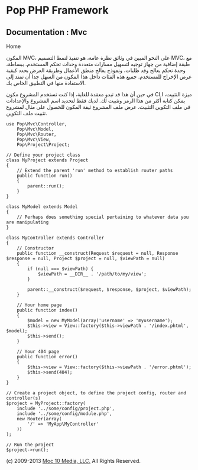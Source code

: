 Pop PHP Framework
=================

Documentation : Mvc
-------------------

Home

المكون MVC، على النحو المبين في وثائق نظرة عامة، هو تنفيذ لنمط التصميم
MVC، مع طبقة إضافية من جهاز توجيه لتسهيل مسارات متعددة وحدات تحكم
المستخدم. ببساطة، وحدة تحكم يعالج وفد طلبات، ونموذج يعالج منطق الأعمال
وطريقة العرض يحدد كيفية عرض الإخراج للمستخدم. جميع هذه الفئات داخل هذا
المكون من السهل جدا أن تمتد إلى الاستفادة منها في التطبيق الخاص بك.

في حين أن هذا قد تبدو معقدة للغاية، إذا كنت تستخدم المشروع مكون CLI ميزة
التثبيت، يمكن كتابة أكثر من هذا الرمز وتثبيت لك. لديك فقط لتحديد اسم
المشروع والإعدادات في ملف التكوين التثبيت. عرض ملف المشروع ثيقة المكون
للحصول على مثال لمشروع تثبيت ملف التكوين.

    use Pop\Mvc\Controller,
        Pop\Mvc\Model,
        Pop\Mvc\Router,
        Pop\Mvc\View,
        Pop\Project\Project;

    // Define your project class
    class MyProject extends Project
    {
        // Extend the parent 'run' method to establish router paths
        public function run()
        {
            parent::run();
        }
    }

    class MyModel extends Model
    {
        // Perhaps does something special pertaining to whatever data you are manipulating
    }

    class MyController extends Controller
    {
        // Constructor
        public function __construct(Request $request = null, Response $response = null, Project $project = null, $viewPath = null)
        {
            if (null === $viewPath) {
                $viewPath = __DIR__ . '/path/to/my/view';
            }

            parent::__construct($request, $response, $project, $viewPath);
        }

        // Your home page
        public function index()
        {
            $model = new MyModel(array('username' => 'myusername');
            $this->view = View::factory($this->viewPath . '/index.phtml', $model);
            $this->send();
        }

        // Your 404 page
        public function error()
        {
            $this->view = View::factory($this->viewPath . '/error.phtml');
            $this->send(404);
        }
    }

    // Create a project object, to define the project config, router and controller(s)
    $project = MyProject::factory(
        include '../some/config/project.php',
        include '../some/config/module.php',
        new Router(array(
            '/' => 'MyApp\MyController'
        ))
    );

    // Run the project
    $project->run();

\(c) 2009-2013 [Moc 10 Media, LLC.](http://www.moc10media.com) All
Rights Reserved.
